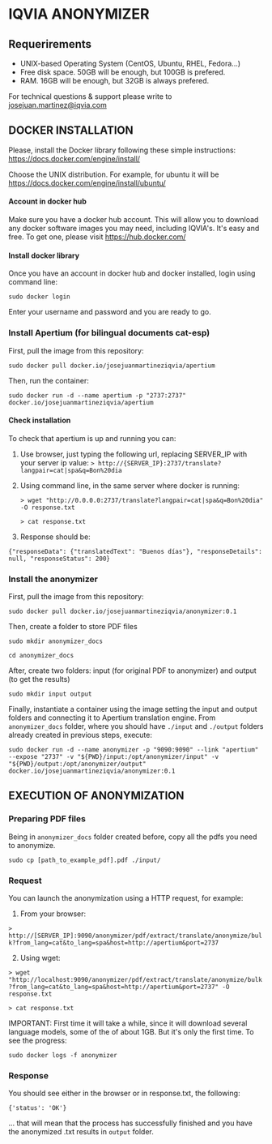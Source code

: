 # IQVIA ANONYMIZER
## Requerirements
- UNIX-based Operating System (CentOS, Ubuntu, RHEL, Fedora...)
- Free disk space. 50GB will be enough, but 100GB is prefered.
- RAM. 16GB will be enough, but 32GB is always prefered.

For technical questions & support please write to josejuan.martinez@iqvia.com

## DOCKER INSTALLATION

Please, install the Docker library following these simple instructions:
https://docs.docker.com/engine/install/

Choose the UNIX distribution. For example, for ubuntu it will be https://docs.docker.com/engine/install/ubuntu/

#### Account in docker hub
Make sure you have a docker hub account. This will allow you to download any docker software images you may need, including IQVIA's.
It's easy and free. To get one, please visit https://hub.docker.com/

#### Install docker library
Once you have an account in docker hub and docker installed, login using command line:

`sudo docker login`

Enter your username and password and you are ready to go.

### Install Apertium (for bilingual documents cat-esp)

First, pull the image from this repository:

`sudo docker pull docker.io/josejuanmartineziqvia/apertium`

Then, run the container:

`sudo docker run -d --name apertium -p "2737:2737" docker.io/josejuanmartineziqvia/apertium`

#### Check installation
To check that apertium is up and running you can:

1) Use browser, just typing the following url, replacing SERVER_IP with your server ip value:
    `> http://{SERVER_IP}:2737/translate?langpair=cat|spa&q=Bon%20dia`

2) Using command line, in the same server where docker is running:

    `> wget "http://0.0.0.0:2737/translate?langpair=cat|spa&q=Bon%20dia" -O response.txt`

    `> cat response.txt`

3) Response should be:

`{"responseData": {"translatedText": "Buenos días"}, "responseDetails": null, "responseStatus": 200}`

### Install the anonymizer

First, pull the image from this repository:

`sudo docker pull docker.io/josejuanmartineziqvia/anonymizer:0.1`

Then, create a folder to store PDF files

`sudo mkdir anonymizer_docs`

`cd anonymizer_docs`

After, create two folders: input (for original PDF to anonymizer) and output (to get the results)

`sudo mkdir input output`

Finally, instantiate a container using the image setting the input and output folders and connecting it to Apertium translation engine.
From `anonymizer_docs` folder, where you should have `./input` and `./output` folders already created in previous steps, execute:

`sudo docker run -d --name anonymizer -p "9090:9090" --link "apertium" --expose "2737" -v "${PWD}/input:/opt/anonymizer/input" -v "${PWD}/output:/opt/anonymizer/output" docker.io/josejuanmartineziqvia/anonymizer:0.1`

## EXECUTION OF ANONYMIZATION

### Preparing PDF files 

Being in `anonymizer_docs` folder created before, copy all the pdfs you need to anonymize.

`sudo cp [path_to_example_pdf].pdf ./input/`

### Request

You can launch the anonymization using a HTTP request, for example:

1) From your browser:

`> http://[SERVER_IP]:9090/anonymizer/pdf/extract/translate/anonymize/bulk?from_lang=cat&to_lang=spa&host=http://apertium&port=2737`

2) Using wget:

`> wget "http://localhost:9090/anonymizer/pdf/extract/translate/anonymize/bulk?from_lang=cat&to_lang=spa&host=http://apertium&port=2737" -O response.txt`

`> cat response.txt`

IMPORTANT: First time it will take a while, since it will download several language models, some of the of about 1GB. But it's only the first time. To see the progress:

`sudo docker logs -f anonymizer`

### Response
You should see either in the browser or in response.txt, the following:

`{'status': 'OK'}`

... that will mean that the process has successfully finished and you have the anonymized .txt results in `output` folder.
